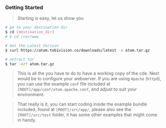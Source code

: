### Getting Started

> Starting is easy, let us show you

```bash
# go to your destination dir
$ cd [destination_dir]
# $ cd /var/www

# Get the Latest Version
$ curl https://atom.tobivision.co/downloads/latest -o atom.tar.gz

# extract tar
$ tar -xzf atom.tar.gz
```

> This is all the you have to do to have a working copy of the cde. Next would be to configure your webserver. If you are using `Apache` (`httpd`), you can use the example `conf` file included at `[ROOT]/app/conf/atom.apache.conf`, and adjust to suit your environment.

> That really is it, you can start coding inside the example bundle included, found at `[ROOT]/src/app/`, please also see the `[ROOT]/src/test` folder, it has some other examples that might come in handy.